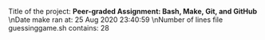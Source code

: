 Title of the project: __Peer-graded Assignment: Bash, Make, Git, and GitHub__
\nDate make ran at:
25 Aug 2020 23:40:59
\nNumber of lines file guessinggame.sh contains:
28
